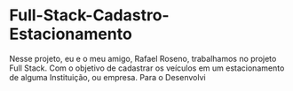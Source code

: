 # Full-Stack-Cadastro-Estacionamento
Nesse projeto, eu e o meu amigo, Rafael Roseno, trabalhamos no projeto Full Stack. Com o objetivo de cadastrar os veículos em um estacionamento de alguma Instituição, ou empresa. Para o Desenvolvi
